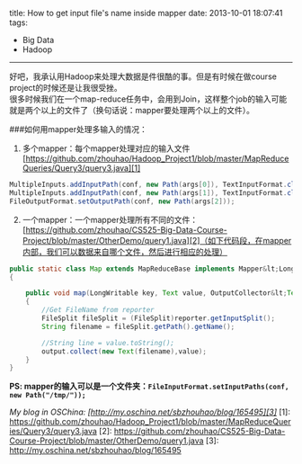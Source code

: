 title: How to get input file's name inside mapper
date: 2013-10-01 18:07:41
tags: 
  - Big Data
  - Hadoop
---
好吧，我承认用Hadoop来处理大数据是件很酷的事。但是有时候在做course project的时候还是让我很受挫。   
很多时候我们在一个map-reduce任务中，会用到Join，这样整个job的输入可能就是两个以上的文件了（换句话说：mapper要处理两个以上的文件）。   
<!-- more -->
###如何用mapper处理多输入的情况：  
1. 多个mapper：每个mapper处理对应的输入文件[https://github.com/zhouhao/Hadoop_Project1/blob/master/MapReduceQueries/Query3/query3.java][1]    

```java
MultipleInputs.addInputPath(conf, new Path(args[0]), TextInputFormat.class, CustomerMap.class);
MultipleInputs.addInputPath(conf, new Path(args[1]), TextInputFormat.class, TransactionMap.class);
FileOutputFormat.setOutputPath(conf, new Path(args[2]));    
```

2. 一个mapper：一个mapper处理所有不同的文件：[https://github.com/zhouhao/CS525-Big-Data-Course-Project/blob/master/OtherDemo/query1.java][2]（如下代码段，在mapper内部，我们可以数据来自哪个文件，然后进行相应的处理）      
    
```java
public static class Map extends MapReduceBase implements Mapper&lt;LongWritable, Text, Text, Text> 
{

	public void map(LongWritable key, Text value, OutputCollector&lt;Text,Text> output, Reporter reporter) throws IOException 
	{
		//Get FileName from reporter
		FileSplit fileSplit = (FileSplit)reporter.getInputSplit();
		String filename = fileSplit.getPath().getName();

		//String line = value.toString();
		output.collect(new Text(filename),value);  			
	}
}
```

**PS: mapper的输入可以是一个文件夹：`FileInputFormat.setInputPaths(conf, new Path("/tmp/"));`**

*My blog in OSChina: [http://my.oschina.net/sbzhouhao/blog/165495][3]*
  [1]: https://github.com/zhouhao/Hadoop_Project1/blob/master/MapReduceQueries/Query3/query3.java
  [2]: https://github.com/zhouhao/CS525-Big-Data-Course-Project/blob/master/OtherDemo/query1.java
  [3]: http://my.oschina.net/sbzhouhao/blog/165495
